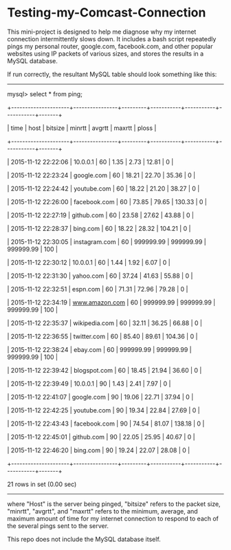 # Testing-my-Comcast-Connection

This mini-project is designed to help me diagnose why my internet connection intermittently slows down. It includes a bash script repeatedly pings my personal router, google.com, facebook.com, and other popular websites using IP packets of various sizes, and stores the results in a MySQL database.

If run correctly, the resultant MySQL table should look something like this:
_______________________________________________________________________________________________

mysql> select * from ping;

+---------------------+----------------+---------+-----------+-----------+-----------+-------+

| time                | host           | bitsize | minrtt    | avgrtt    | maxrtt    | ploss |

+---------------------+----------------+---------+-----------+-----------+-----------+-------+

| 2015-11-12 22:22:06 | 10.0.0.1       |      60 |      1.35 |      2.73 |     12.81 |     0 |

| 2015-11-12 22:23:24 | google.com     |      60 |     18.21 |     22.70 |     35.36 |     0 |

| 2015-11-12 22:24:42 | youtube.com    |      60 |     18.22 |     21.20 |     38.27 |     0 |

| 2015-11-12 22:26:00 | facebook.com   |      60 |     73.85 |     79.65 |    130.33 |     0 |

| 2015-11-12 22:27:19 | github.com     |      60 |     23.58 |     27.62 |     43.88 |     0 |

| 2015-11-12 22:28:37 | bing.com       |      60 |     18.22 |     28.32 |    104.21 |     0 |

| 2015-11-12 22:30:05 | instagram.com  |      60 | 999999.99 | 999999.99 | 999999.99 |   100 |

| 2015-11-12 22:30:12 | 10.0.0.1       |      60 |      1.44 |      1.92 |      6.07 |     0 |


| 2015-11-12 22:31:30 | yahoo.com      |      60 |     37.24 |     41.63 |     55.88 |     0 |

| 2015-11-12 22:32:51 | espn.com       |      60 |     71.31 |     72.96 |     79.28 |     0 |

| 2015-11-12 22:34:19 | www.amazon.com |      60 | 999999.99 | 999999.99 | 999999.99 |   100 |

| 2015-11-12 22:35:37 | wikipedia.com  |      60 |     32.11 |     36.25 |     66.88 |     0 |

| 2015-11-12 22:36:55 | twitter.com    |      60 |     85.40 |     89.61 |    104.36 |     0 |

| 2015-11-12 22:38:24 | ebay.com       |      60 | 999999.99 | 999999.99 | 999999.99 |   100 |

| 2015-11-12 22:39:42 | blogspot.com   |      60 |     18.45 |     21.94 |     36.60 |     0 |

| 2015-11-12 22:39:49 | 10.0.0.1       |      90 |      1.43 |      2.41 |      7.97 |     0 |

| 2015-11-12 22:41:07 | google.com     |      90 |     19.06 |     22.71 |     37.94 |     0 |

| 2015-11-12 22:42:25 | youtube.com    |      90 |     19.34 |     22.84 |     27.69 |     0 |

| 2015-11-12 22:43:43 | facebook.com   |      90 |     74.54 |     81.07 |    138.18 |     0 |

| 2015-11-12 22:45:01 | github.com     |      90 |     22.05 |     25.95 |     40.67 |     0 |

| 2015-11-12 22:46:20 | bing.com       |      90 |     19.24 |     22.07 |     28.08 |     0 |

+---------------------+----------------+---------+-----------+-----------+-----------+-------+

21 rows in set (0.00 sec)
______________________________________________________________________________________________________

where "Host" is the server being pinged, "bitsize" refers to the packet size, "minrtt", "avgrtt", and "maxrtt" refers to the minimum, average, and maximum amount of time for my internet connection to respond to each of the several pings sent to the server.

This repo does not include the MySQL database itself. 

